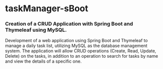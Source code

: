 # taskManager-sBoot

### Creation of a CRUD Application with Spring Boot and Thymeleaf using MySQL.

Development of a web application using Spring Boot and Thymeleaf to manage a daily task list, utilizing MySQL as the database management system. The application will allow CRUD operations (Create, Read, Update, Delete) on the tasks, in addition to an operation to search for tasks by name and view the details of a specific one.
